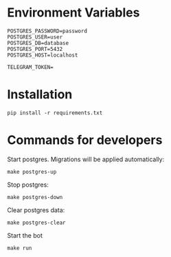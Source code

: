# Environment Variables  
```env
POSTGRES_PASSWORD=password 
POSTGRES_USER=user 
POSTGRES_DB=database 
POSTGRES_PORT=5432
POSTGRES_HOST=localhost

TELEGRAM_TOKEN=
```
# Installation
```
pip install -r requirements.txt
```

# Commands for developers
Start postgres. Migrations will be applied automatically:
```
make postgres-up
```
Stop postgres:
```
make postgres-down
```
Clear postgres data:
```
make postgres-clear
```
Start the bot
```
make run
```